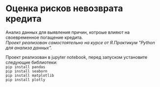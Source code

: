 # Оценка рисков невозврата кредита

Анализ данных для выявления причин, котроые влияют на своевременное погащение кредита.   
*Проект реализован самостоятельно на курсе от Я.Практикум "Python для анализа данных".*  

Проект реализован в jupyter notebook, перед запуском установите следующие библиотеки:  
`
pip install pandas
`  
`
pip install seaborn
`  
`
pip install matplotlib
`  
`
pip install plotly
`
